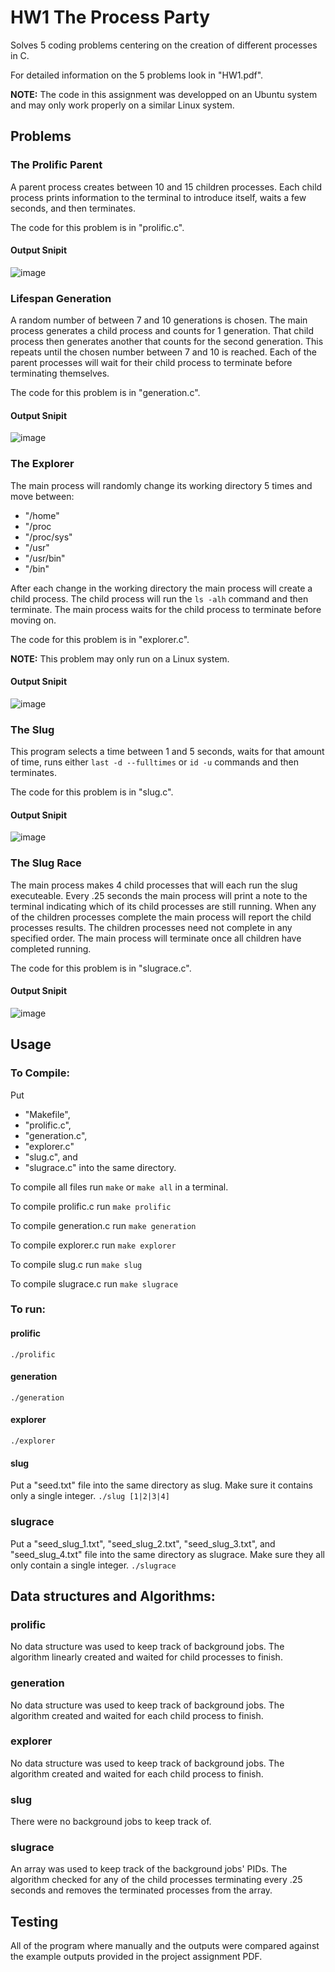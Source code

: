 # HW1 The Process Party

Solves 5 coding problems centering on the creation of different processes in C.

For detailed information on the 5 problems look in "HW1.pdf".

**NOTE:** The code in this assignment was developped on an Ubuntu system and may only work properly on a similar Linux system.

## Problems

### The Prolific Parent

A parent process creates between 10 and 15 children processes. Each child process prints information to the terminal to introduce itself, waits a few seconds, and then 
terminates.

The code for this problem is in "prolific.c".

#### Output Snipit

![image](https://user-images.githubusercontent.com/32044950/120563867-a0514e00-c3d7-11eb-9b84-2adc2452f42c.png)


### Lifespan Generation

A random number of between 7 and 10 generations is chosen. The main process generates a child process and counts for 1 generation. That child process then generates another
that counts for the second generation. This repeats until the chosen number between 7 and 10 is reached. Each of the parent processes will wait for their child process to 
terminate before terminating themselves.

The code for this problem is in "generation.c".

#### Output Snipit

![image](https://user-images.githubusercontent.com/32044950/120563913-b2cb8780-c3d7-11eb-9975-68ed00a5e673.png)

### The Explorer

The main process will randomly change its working directory 5 times and move between:
-  "/home"
-  "/proc
-  "/proc/sys"
-  "/usr"
-  "/usr/bin"
-  "/bin"

After each change in the working directory the main process will create a child process. The child process will run the `ls -alh` command and then terminate. The main process 
waits for the child process to terminate before moving on.

The code for this problem is in "explorer.c".

**NOTE:** This problem may only run on a Linux system.

#### Output Snipit

![image](https://user-images.githubusercontent.com/32044950/120563952-cb3ba200-c3d7-11eb-92ca-712cb6c9945b.png)

### The Slug

This program selects a time between 1 and 5 seconds, waits for that amount of time, runs either `last -d --fulltimes` or `id -u` commands and then terminates.

The code for this problem is in "slug.c".

#### Output Snipit

![image](https://user-images.githubusercontent.com/32044950/120563983-dabaeb00-c3d7-11eb-845e-f963bcc8a6f5.png)

### The Slug Race

The main process makes 4 child processes that will each run the slug executeable. Every .25 seconds the main process will print a note to the terminal indicating which of its
child processes are still running. When any of the children processes complete the main process will report the child processes results. The children processes need not 
complete in any specified order. The main process will terminate once all children have completed running.

The code for this problem is in "slugrace.c".

#### Output Snipit

![image](https://user-images.githubusercontent.com/32044950/120564014-f4f4c900-c3d7-11eb-9e25-f8c2c1ae0946.png)

## Usage
### To Compile:
Put
- "Makefile",
- "prolific.c",
- "generation.c",
- "explorer.c"
- "slug.c", and
- "slugrace.c"
into the same directory.

To compile all files run
`make` or `make all`
in a terminal.

To compile prolific.c run
`make prolific`

To compile generation.c run
`make generation`

To compile explorer.c run
`make explorer`

To compile slug.c run
`make slug`

To compile slugrace.c run
`make slugrace`

### To run:

#### prolific
`./prolific`

#### generation
`./generation`
#### explorer
`./explorer`

#### slug
Put a "seed.txt" file into the same directory as slug.
Make sure it contains only a single integer.
`./slug [1|2|3|4]`

### slugrace
Put a "seed_slug_1.txt", "seed_slug_2.txt", "seed_slug_3.txt", and 
"seed_slug_4.txt" file into the same directory as slugrace.
Make sure they all only contain a single integer.
`./slugrace`

## Data structures and Algorithms:

### prolific
No data structure was used to keep track of background jobs.
The algorithm linearly created and waited for child processes to finish.

### generation
No data structure was used to keep track of background jobs.
The algorithm created and waited for each child process to finish.

### explorer
No data structure was used to keep track of background jobs.
The algorithm created and waited for each child process to finish.

### slug
There were no background jobs to keep track of.

### slugrace
An array was used to keep track of the background jobs' PIDs.
The algorithm checked for any of the child processes terminating every .25
seconds and removes the terminated processes from the array.

## Testing
All of the program where manually and the outputs were compared against the
example outputs provided in the project assignment PDF.
